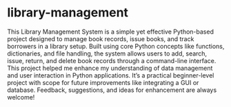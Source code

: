 # library-management
This Library Management System is a simple yet effective Python-based project designed to manage book records, issue books, and track borrowers in a library setup. Built using core Python concepts like functions, dictionaries, and file handling, the system allows users to add, search, issue, return, and delete book records through a command-line interface. 
This project helped me enhance my understanding of data management and user interaction in Python applications. It’s a practical beginner-level project with scope for future improvements like integrating a GUI or database. Feedback, suggestions, and ideas for enhancement are always welcome!
